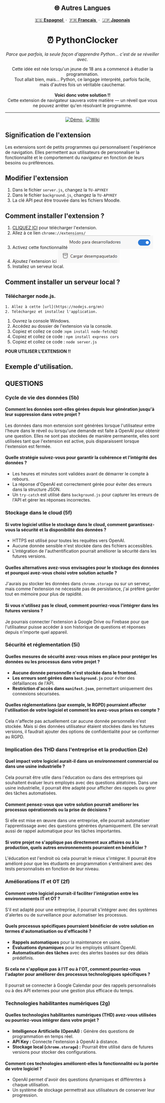 
<h2 align="center">🌐 Autres Langues</h2>

<p align="center">
  <a href="https://github.com/erneupa/PythonClocker/tree/main/Wiki/Spanish">
    🇪🇸 <strong>Espagnol</strong>
  </a> &nbsp;·&nbsp;
  <a href="https://github.com/erneupa/PythonClocker/tree/main/Wiki/French">
    🇫🇷 <strong>Français</strong>
  </a> &nbsp;·&nbsp;
  <a href="https://github.com/erneupa/PythonClocker/tree/main/Wiki/Japanese">
    🇯🇵 <strong>Japonais</strong>
  </a>
</p>

<h1 align="center">⏰ PythonClocker</h1>

<p align="center">
  <em>Parce que parfois, la seule façon d'apprendre Python... c'est de se réveiller avec.</em>
</p>

<p align="center">
  Cette idée est née lorsqu'un jeune de 18 ans a commencé à étudier la programmation.<br>
  Tout allait bien, mais... Python, ce langage interprété, parfois facile,<br>
  mais d'autres fois un véritable cauchemar.<br><br>
  <strong>Voici donc votre solution !!</strong><br>
  Cette extension de navigateur sauvera votre matière — un réveil que vous ne pouvez arrêter qu'en résolvant le programme.
</p>

---

<p align="center">
  <a href="https://chromewebstore.google.com/detail/kobehbnioildglecmfabpelnjnemihpn?utm_source=item-share-cb">
    <img src="https://img.shields.io/badge/🚀 Démo-PythonClocker-blue?style=for-the-badge" alt="Démo">
  </a>
  &nbsp;
  <a href="https://github.com/erneupa/PythonClocker/wiki">
    <img src="https://img.shields.io/badge/📘 Wiki-Documentation-green?style=for-the-badge" alt="Wiki">
  </a>
</p>

## Signification de l'extension
Les extensions sont de petits programmes qui personnalisent l'expérience de navigation. Elles permettent aux utilisateurs de personnaliser la fonctionnalité et le comportement du navigateur en fonction de leurs besoins ou préférences.

## Modifier l'extension

1. Dans le fichier `server.js`, changez la `TU-APYKEY`
2. Dans le fichier `background.js`, changez la `TU-APYKEY`
3. La clé API peut être trouvée dans les fichiers Moodle.

## Comment installer l'extension ?

1. [CLIQUEZ ICI](https://github.com/erneupa/PythonClocker/tree/main/PythonClocker) pour télécharger l'extension.
2. Allez à ce lien `chrome://extensions/`
3. Activez cette fonctionnalité ![1](https://github.com/erneupa/PythonClocker/blob/main/assets/1a.png)
4. Ajoutez l'extension ici ![2](https://github.com/erneupa/PythonClocker/blob/main/assets/2a.png)
5. Installez un serveur local.

## Comment installer un serveur local ?
### Télécharger node.js.
    1. Allez à cette [url](https://nodejs.org/en)
    2. Téléchargez et installez l'application.
1. Ouvrez la console Windows.
2. Accédez au dossier de l'extension via la console.
3. Copiez et collez ce code :```npm install node-fetch@2```
4. Copiez et collez ce code : ```npm install express cors```
5. Copiez et collez ce code : ```node server.js```

**POUR UTILISER L'EXTENSION !!**

## Exemple d'utilisation.

## QUESTIONS

### Cycle de vie des données (5b)

#### Comment les données sont-elles gérées depuis leur génération jusqu'à leur suppression dans votre projet ?
Les données dans mon extension sont générées lorsque l'utilisateur entre l'heure dans le réveil ou lorsqu'une demande est faite à OpenAI pour obtenir une question. Elles ne sont pas stockées de manière permanente, elles sont utilisées tant que l'extension est active, puis disparaissent lorsque l'extension est fermée.

#### Quelle stratégie suivez-vous pour garantir la cohérence et l'intégrité des données ?
- Les heures et minutes sont validées avant de démarrer le compte à rebours.
- La réponse d'OpenAI est correctement gérée pour éviter des erreurs dans la structure JSON.
- Un `try-catch` est utilisé dans `background.js` pour capturer les erreurs de l'API et gérer les réponses incorrectes.

### Stockage dans le cloud (5f)

#### Si votre logiciel utilise le stockage dans le cloud, comment garantissez-vous la sécurité et la disponibilité des données ?
- HTTPS est utilisé pour toutes les requêtes vers OpenAI.
- Aucune donnée sensible n'est stockée dans des fichiers accessibles.
- L'intégration de l'authentification pourrait améliorer la sécurité dans les futures versions.

#### Quelles alternatives avez-vous envisagées pour le stockage des données et pourquoi avez-vous choisi votre solution actuelle ?
J'aurais pu stocker les données dans `chrome.storage` ou sur un serveur, mais comme l'extension ne nécessite pas de persistance, j'ai préféré garder tout en mémoire pour plus de rapidité.

#### Si vous n'utilisez pas le cloud, comment pourriez-vous l'intégrer dans les futures versions ?
Je pourrais connecter l'extension à Google Drive ou Firebase pour que l'utilisateur puisse accéder à son historique de questions et réponses depuis n'importe quel appareil.

### Sécurité et réglementation (5i)

#### Quelles mesures de sécurité avez-vous mises en place pour protéger les données ou les processus dans votre projet ?
- **Aucune donnée personnelle n'est stockée dans le frontend.**
- **Les erreurs sont gérées dans `background.js`** pour éviter des défaillances de l'API.
- **Restriction d'accès dans `manifest.json`**, permettant uniquement des connexions sécurisées.

#### Quelles réglementations (par exemple, le RGPD) pourraient affecter l'utilisation de votre logiciel et comment les avez-vous prises en compte ?
Cela n'affecte pas actuellement car aucune donnée personnelle n'est stockée. Mais si des données utilisateur étaient stockées dans les futures versions, il faudrait ajouter des options de confidentialité pour se conformer au RGPD.

### Implication des THD dans l'entreprise et la production (2e)

#### Quel impact votre logiciel aurait-il dans un environnement commercial ou dans une usine industrielle ?
Cela pourrait être utile dans l'éducation ou dans des entreprises qui souhaitent évaluer leurs employés avec des questions aléatoires. Dans une usine industrielle, il pourrait être adapté pour afficher des rappels ou gérer des tâches automatisées.

#### Comment pensez-vous que votre solution pourrait améliorer les processus opérationnels ou la prise de décisions ?
Si elle est mise en œuvre dans une entreprise, elle pourrait automatiser l'apprentissage avec des questions générées dynamiquement. Elle servirait aussi de rappel automatique pour les tâches importantes.

#### Si votre projet ne s'applique pas directement aux affaires ou à la production, quels autres environnements pourraient en bénéficier ?
L'éducation est l'endroit où cela pourrait le mieux s'intégrer. Il pourrait être amélioré pour que les étudiants en programmation s'entraînent avec des tests personnalisés en fonction de leur niveau.

### Améliorations IT et OT (2f)

#### Comment votre logiciel pourrait-il faciliter l'intégration entre les environnements IT et OT ?
S'il est adapté pour une entreprise, il pourrait s'intégrer avec des systèmes d'alertes ou de surveillance pour automatiser les processus.

#### Quels processus spécifiques pourraient bénéficier de votre solution en termes d'automatisation ou d'efficacité ?
- **Rappels automatiques** pour la maintenance en usine.
- **Évaluations dynamiques** pour les employés utilisant OpenAI.
- **Automatisation des tâches** avec des alertes basées sur des délais prédéfinis.

#### Si cela ne s'applique pas à l'IT ou à l'OT, comment pourriez-vous l'adapter pour améliorer des processus technologiques spécifiques ?
Il pourrait se connecter à Google Calendar pour des rappels personnalisés ou à des API externes pour une gestion plus efficace du temps.

### Technologies habilitantes numériques (2g)

#### Quelles technologies habilitantes numériques (THD) avez-vous utilisées ou pourriez-vous intégrer dans votre projet ?
- **Intelligence Artificielle (OpenAI) :** Génère des questions de programmation en temps réel.
- **API Key :** Connecte l'extension à OpenAI à distance.
- **Stockage local (`chrome.storage`) :** Pourrait être utilisé dans de futures versions pour stocker des configurations.

#### Comment ces technologies améliorent-elles la fonctionnalité ou la portée de votre logiciel ?
- OpenAI permet d'avoir des questions dynamiques et différentes à chaque utilisation.
- Un système de stockage permettrait aux utilisateurs de conserver leur progression.
